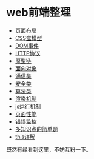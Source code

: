 web前端整理
===
* [页面布局](https://github.com/XinLi96/VueTest/blob/master/前端整理/页面布局.md)
* [CSS盒模型](https://github.com/XinLi96/VueTest/blob/master/前端整理/CSS盒模型.md)
* [DOM事件](https://github.com/XinLi96/VueTest/blob/master/前端整理/DOM事件.md)
* [HTTP协议](https://github.com/XinLi96/VueTest/blob/master/前端整理/HTTP协议.md)
* [原型链](https://github.com/XinLi96/VueTest/blob/master/前端整理/原型链.md)
* [面向对象](https://github.com/XinLi96/VueTest/blob/master/前端整理/面向对象.md)
* [通信类](https://github.com/XinLi96/VueTest/blob/master/前端整理/通信类.md)
* [安全类](https://github.com/XinLi96/VueTest/blob/master/前端整理/安全类.md)
* [算法类](https://github.com/XinLi96/VueTest/blob/master/前端整理/算法类.md)
* [渲染机制](https://github.com/XinLi96/VueTest/blob/master/前端整理/渲染机制.md)
* [js运行机制](https://github.com/XinLi96/VueTest/blob/master/前端整理/js运行机制.md)
* [页面性能](https://github.com/XinLi96/VueTest/blob/master/前端整理/页面性能.md)
* [错误监控](https://github.com/XinLi96/VueTest/blob/master/前端整理/错误监控.md)
* [多知识点的简单题](https://github.com/XinLi96/VueTest/blob/master/前端整理/多知识点的简单题.md)
* [this详解](https://github.com/XinLi96/VueTest/blob/master/前端整理/this分析.md)


既然有缘看到这里，不妨互粉一下。

